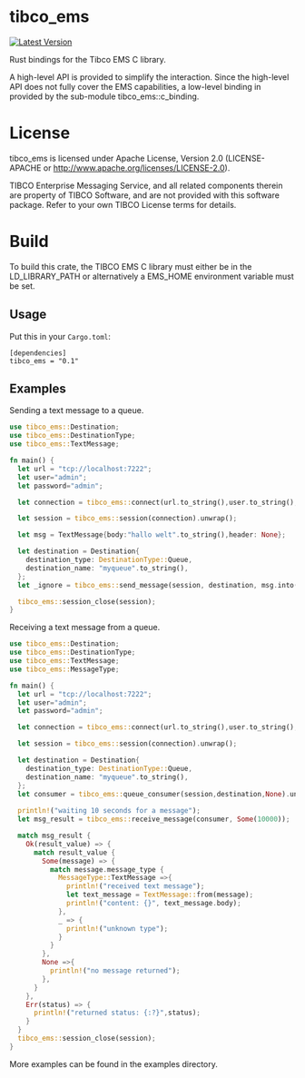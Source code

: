 # tibco_ems
[![Latest Version](https://img.shields.io/crates/v/tibco_ems.svg)](https://crates.io/crates/tibco_ems)

Rust bindings for the Tibco EMS C library.

A high-level API is provided to simplify the interaction. 
Since the high-level API does not fully cover the EMS capabilities, a low-level binding in provided by the sub-module tibco_ems::c_binding.


# License
tibco_ems is licensed under Apache License, Version 2.0 (LICENSE-APACHE or http://www.apache.org/licenses/LICENSE-2.0).

TIBCO Enterprise Messaging Service, and all related components therein are property of TIBCO Software, and are not provided with this software package. Refer to your own TIBCO License terms for details.

# Build

To build this crate, the TIBCO EMS C library must either be in the LD_LIBRARY_PATH or alternatively a EMS_HOME environment variable must be set.

## Usage

Put this in your `Cargo.toml`:

```text
[dependencies]
tibco_ems = "0.1"
```

## Examples

Sending a text message to a queue.

```rust
use tibco_ems::Destination;
use tibco_ems::DestinationType;
use tibco_ems::TextMessage;

fn main() {
  let url = "tcp://localhost:7222";
  let user="admin";
  let password="admin";

  let connection = tibco_ems::connect(url.to_string(),user.to_string(),password.to_string()).unwrap();

  let session = tibco_ems::session(connection).unwrap();

  let msg = TextMessage{body:"hallo welt".to_string(),header: None};

  let destination = Destination{
    destination_type: DestinationType::Queue,
    destination_name: "myqueue".to_string(),
  };
  let _ignore = tibco_ems::send_message(session, destination, msg.into());

  tibco_ems::session_close(session);
}
```

Receiving a text message from a queue.

```rust
use tibco_ems::Destination;
use tibco_ems::DestinationType;
use tibco_ems::TextMessage;
use tibco_ems::MessageType;

fn main() {
  let url = "tcp://localhost:7222";
  let user="admin";
  let password="admin";

  let connection = tibco_ems::connect(url.to_string(),user.to_string(),password.to_string()).unwrap();

  let session = tibco_ems::session(connection).unwrap();

  let destination = Destination{
    destination_type: DestinationType::Queue,
    destination_name: "myqueue".to_string(),
  };
  let consumer = tibco_ems::queue_consumer(session,destination,None).unwrap();
  
  println!("waiting 10 seconds for a message");
  let msg_result = tibco_ems::receive_message(consumer, Some(10000));

  match msg_result {
    Ok(result_value) => {
      match result_value {
        Some(message) => {
          match message.message_type {
            MessageType::TextMessage =>{
              println!("received text message");
              let text_message = TextMessage::from(message);
              println!("content: {}", text_message.body);
            },
            _ => {
              println!("unknown type");
            }
          }    
        },
        None =>{
          println!("no message returned");
        },
      }
    },
    Err(status) => {
      println!("returned status: {:?}",status);
    }
  }
  tibco_ems::session_close(session);
}
```

More examples can be found in the examples directory.
